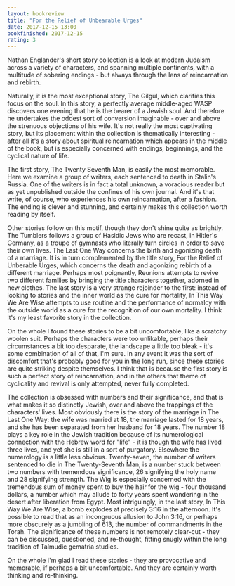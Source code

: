 ```yaml
---
layout: bookreview
title: "For the Relief of Unbearable Urges"
date: 2017-12-15 13:00
bookfinished: 2017-12-15
rating: 3
---
```


Nathan Englander's short story collection is a look at modern Judaism across a variety of characters, and spanning multiple continents, with a multitude of sobering endings - but always through the lens of reincarnation and rebirth.



Naturally, it is the most exceptional story, The Gilgul, which clarifies this focus on the soul. In this story, a perfectly average middle-aged WASP discovers one evening that he is the bearer of a Jewish soul. And therefore he undertakes the oddest sort of conversion imaginable - over and above the strenuous objections of his wife. It's not really the most captivating story, but its placement within the collection is thematically interesting - after all it's a story about spiritual reincarnation which appears in the middle of the book, but is especially concerned with endings, beginnings, and the cyclical nature of life.



The first story, The Twenty Seventh Man, is easily the most memorable. Here we examine a group of writers, each sentenced to death in Stalin's Russia. One of the writers is in fact a total unknown, a voracious reader but as yet unpublished outside the confines of his own journal. And it's that write, of course, who experiences his own reincarnation, after a fashion. The ending is clever and stunning, and certainly makes this collection worth reading by itself.



Other stories follow on this motif, though they don't shine quite as brightly. The Tumblers follows a group of Hasidic Jews who are recast, in Hitler's Germany, as a troupe of gymnasts who literally turn circles in order to save their own lives. The Last One Way concerns the birth and agonizing death of a marriage. It is in turn complemented by the title story, For the Relief of Unberable Urges, which concerns the death and agonizing rebirth of a different marriage. Perhaps most poignantly, Reunions attempts to revive two different families by bringing the title characters together, adorned in new clothes. The last story is a very strange rejoinder to the first: instead of looking to stories and the inner world as the cure for mortality, In This Way We Are Wise attempts to use routine and the performance of normalcy with the outside world as a cure for the recognition of our own mortality. I think it's my least favorite story in the collection.



On the whole I found these stories to be a bit uncomfortable, like a scratchy woolen suit. Perhaps the characters were too unlikable, perhaps their circumstances a bit too desparate, the landscape a little too bleak - it's some combination of all of that, I'm sure. In any event it was the sort of discomfort that's probably good for you in the long run, since these stories are quite striking despite themselves. I think that is because the first story is such a perfect story of reincarnation, and in the others that theme of cyclicality and revival is only attempted, never fully completed.



The collection is obsessed with numbers and their significance, and that is what makes it so distinctly Jewish, over and above the trappings of the characters' lives. Most obviously there is the story of the marriage in The Last One Way: the wife was married at 18, the marriage lasted for 18 years, and she has been separated from her husband for 18 years. The number 18 plays a key role in the Jewish tradition because of its numerological connection with the Hebrew word for "life" - it is though the wife has lived three lives, and yet she is still in a sort of purgatory. Elsewhere the numerology is a little less obvious. Twenty-seven, the number of writers sentenced to die in The Twenty-Seventh Man, is a number stuck between two numbers with tremendous significance, 26 signifying the holy name and 28 signifying strength. The Wig is especially concerned with the tremendous sum of money spent to buy the hair for the wig - four thousand dollars, a number which may allude to forty years spent wandering in the desert after liberation from Egypt. Most intriguingly, in the last story, In This Way We Are Wise, a bomb explodes at precisely 3:16 in the afternoon. It's possible to read that as an incongruous allusion to John 3:16, or perhaps more obscurely as a jumbling of 613, the number of commandments in the Torah. The significance of these numbers is not remotely clear-cut - they can be discussed, questioned, and re-thought, fitting snugly within the long tradition of Talmudic gematria studies. 



On the whole I'm glad I read these stories - they are provocative and memorable, if perhaps a bit uncomfortable. And they are certainly worth thinking and re-thinking.